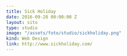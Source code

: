 ```yaml
---
title: Sick Holiday
date: 2016-09-28 00:00:00 Z
layout: sito
type: studio
image: "/assets/foto/studio/sickholiday.png"
kind: Web Design
link: http://www.sickholiday.com/
---
```



